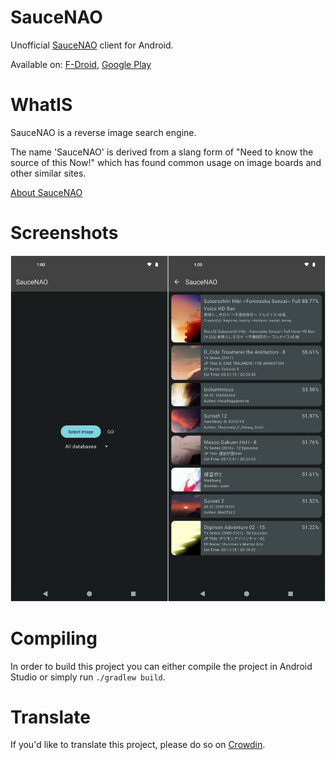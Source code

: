 # SauceNAO
Unofficial [SauceNAO](https://saucenao.com) client for Android.

Available on: [F-Droid](https://f-droid.org/app/com.luk.saucenao), [Google Play](https://play.google.com/store/apps/details?id=com.luk.saucenao)

# WhatIS

SauceNAO is a reverse image search engine.

The name 'SauceNAO' is derived from a slang form of "Need to know the source of this Now!" which has found common usage on image boards and other similar sites.

[About SauceNAO](https://saucenao.com/about.html)

# Screenshots
![Screenshots](https://raw.githubusercontent.com/luk1337/SauceNAO/assets/Screenshot_README.png)

# Compiling
In order to build this project you can either compile the project in Android Studio or simply run `./gradlew build`.

# Translate
If you'd like to translate this project, please do so on [Crowdin](https://crowdin.com/project/saucenao-android).
